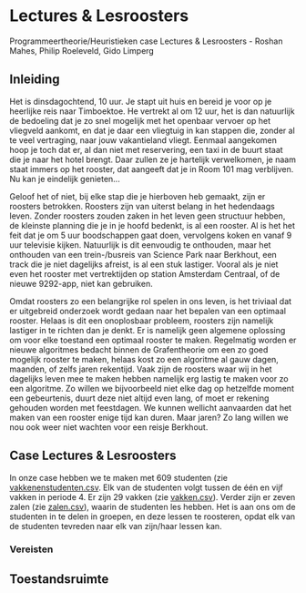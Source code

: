 # Lectures & Lesroosters
Programmeertheorie/Heuristieken case Lectures & Lesroosters - Roshan Mahes, Philip Roeleveld, Gido Limperg

## Inleiding
Het is dinsdagochtend, 10 uur. Je stapt uit huis en bereid je voor op je heerlijke reis naar Timboektoe. He vertrekt al om 12 uur, het is dan natuurlijk de bedoeling dat je zo snel mogelijk met het openbaar vervoer op het vliegveld aankomt, en dat je daar een vliegtuig in kan stappen die, zonder al te veel vertraging, naar jouw vakantieland vliegt. Eenmaal aangekomen hoop je toch dat er, al dan niet met reservering, een taxi in de buurt staat die je naar het hotel brengt. Daar zullen ze je hartelijk verwelkomen, je naam staat immers op het rooster, dat aangeeft dat je in Room 101 mag verblijven. Nu kan je eindelijk genieten...

Geloof het of niet, bij elke stap die je hierboven heb gemaakt, zijn er roosters betrokken. Roosters zijn van uiterst belang in het hedendaags leven. Zonder roosters zouden zaken in het leven geen structuur hebben, de kleinste planning die je in je hoofd bedenkt, is al een rooster. Al is het het feit dat je om 5 uur boodschappen gaat doen, vervolgens koken en vanaf 9 uur televisie kijken. Natuurlijk is dit eenvoudig te onthouden, maar het onthouden van een trein-/busreis van Science Park naar Berkhout, een track die je niet dagelijks afreist, is al een stuk lastiger. Vooral als je niet even het rooster met vertrektijden op station Amsterdam Centraal, of de nieuwe 9292-app, niet kan gebruiken.

Omdat roosters zo een belangrijke rol spelen in ons leven, is het triviaal dat er uitgebreid onderzoek wordt gedaan naar het bepalen van een optimaal rooster. Helaas is dit een onoplosbaar probleem, roosters zijn namelijk lastiger in te richten dan je denkt. Er is namelijk geen algemene oplossing om voor elke toestand een optimaal rooster te maken. Regelmatig worden er nieuwe algoritmes bedacht binnen de Grafentheorie om een zo goed mogelijk rooster te maken, helaas kost zo een algoritme al gauw dagen, maanden, of zelfs jaren rekentijd. Vaak zijn de roosters waar wij in het dagelijks leven mee te maken hebben namelijk erg lastig te maken voor zo een algoritme. Zo willen we bijvoorbeeld niet elke dag op hetzelfde moment een gebeurtenis, duurt deze niet altijd even lang, of moet er rekening gehouden worden met feestdagen. We kunnen wellicht aanvaarden dat het maken van een rooster enige tijd kan duren. Maar jaren? Zo lang willen we nou ook weer niet wachten voor een reisje Berkhout.

## Case Lectures & Lesroosters
In onze case hebben we te maken met 609 studenten (zie [vakkenenstudenten.csv](https://github.com/Roshanmahes/Lectures-Lesroosters/blob/master/studentenenvakken.csv). Elk van de studenten volgt tussen de één en vijf vakken in periode 4. Er zijn 29 vakken (zie [vakken.csv](https://github.com/Roshanmahes/Lectures-Lesroosters/blob/master/vakken.csv)). Verder zijn er zeven zalen (zie [zalen.csv](https://github.com/Roshanmahes/Lectures-Lesroosters/blob/master/zalen.csv)), waarin de studenten les hebben. Het is aan ons om de studenten in te delen in groepen, en deze lessen te roosteren, opdat elk van de studenten tevreden naar elk van zijn/haar lessen kan.

### Vereisten


## Toestandsruimte
